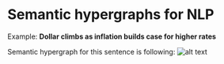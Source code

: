 # Semantic hypergraphs for NLP

Example: **Dollar climbs as inflation builds case for higher rates**

Semantic hypergraph for this sentence is following:
![alt text](file:///C:/Users/mordafil/Downloads/sh.png)
